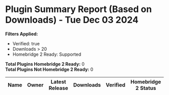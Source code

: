 # Plugin Summary Report (Based on Downloads) - Tue Dec 03 2024

**Filters Applied:**
- Verified: true
- Downloads > 20
- Homebridge 2 Ready: Supported

**Total Plugins Homebridge 2 Ready:** 0<br>
**Total Plugins Not Homebridge 2 Ready:** 0

| Name | Owner | Latest Release | Downloads | Verified | Homebridge 2 Status |
| ---- | ----- | -------------- | --------- | -------- | ------------------- |
